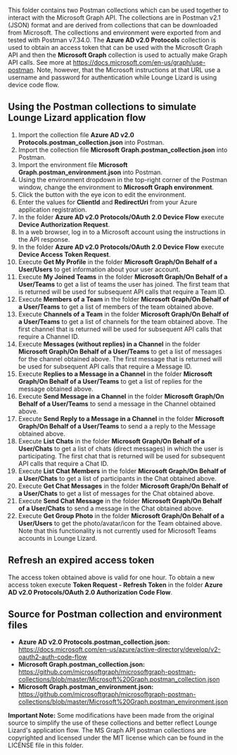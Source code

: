 
This folder contains two Postman collections which can be used together to interact with the Microsoft Graph API.  The collections are in Postman v2.1 (JSON) format and are derived from collections that can be downloaded from Microsoft.  The collections and environment were exported from and tested with Postman v7.34.0.  The **Azure AD v2.0 Protocols** collection is used to obtain an access token that can be used with the Microsoft Graph API and then the **Microsoft Graph** collection is used to actually make Graph API calls.  See more at https://docs.microsoft.com/en-us/graph/use-postman.  Note, however, that the Microsoft instructions at that URL use a username and password for authentication while Lounge Lizard is using device code flow.

## Using the Postman collections to simulate Lounge Lizard application flow

1. Import the collection file **Azure AD v2.0 Protocols.postman_collection.json** into Postman.
1. Import the collection file **Microsoft Graph.postman_collection.json** into Postman.
1. Import the environment file **Microsoft Graph.postman_environment.json** into Postman.
1. Using the environment dropdown in the top-right corner of the Postman window, change the environment to **Microsoft Graph environment**.
1. Click the button with the eye icon to edit the environment.
1. Enter the values for **ClientId** and **RedirectUri** from your Azure application registration.
1. In the folder **Azure AD v2.0 Protocols/OAuth 2.0 Device Flow** execute **Device Authorization Request**.
1. In a web browser, log in to a Microsoft account using the instructions in the API response.
1. In the folder **Azure AD v2.0 Protocols/OAuth 2.0 Device Flow** execute **Device Access Token Request**.
1. Execute **Get My Profile** in the folder **Microsoft Graph/On Behalf of a User/Users** to get information about your user account.
1. Execute **My Joined Teams** in the folder **Microsoft Graph/On Behalf of a User/Teams** to get a list of teams the user has joined.  The first team that is returned will be used for subsequent API calls that require a Team ID.
1. Execute **Members of a Team** in the folder **Microsoft Graph/On Behalf of a User/Teams** to get a list of members of the team obtained above.
1. Execute **Channels of a Team** in the folder **Microsoft Graph/On Behalf of a User/Teams** to get a list of channels for the team obtained above.  The first channel that is returned will be used for subsequent API calls that require a Channel ID.
1. Execute **Messages (without replies) in a Channel** in the folder **Microsoft Graph/On Behalf of a User/Teams** to get a list of messages for the channel obtained above.  The first message that is returned will be used for subsequent API calls that require a Message ID.
1. Execute **Replies to a Message in a Channel** in the folder **Microsoft Graph/On Behalf of a User/Teams** to get a list of replies for the message obtained above.
1. Execute **Send Message in a Channel** in the folder **Microsoft Graph/On Behalf of a User/Teams** to send a message in the Channel obtained above.
1. Execute **Send Reply to a Message in a Channel** in the folder **Microsoft Graph/On Behalf of a User/Teams** to send a a reply to the Message obtained above.
1. Execute **List Chats** in the folder **Microsoft Graph/On Behalf of a User/Chats** to get a list of chats (direct messages) in which the user is participating.  The first chat that is returned will be used for subsequent API calls that require a Chat ID.
1. Execute **List Chat Members** in the folder **Microsoft Graph/On Behalf of a User/Chats** to get a list of participants in the Chat obtained above.
1. Execute **Get Chat Messages** in the folder **Microsoft Graph/On Behalf of a User/Chats** to get a list of messages for the Chat obtained above.
1. Execute **Send Chat Message** in the folder **Microsoft Graph/On Behalf of a User/Chats** to send a message in the Chat obtained above.
1. Execute **Get Group Photo** in the folder **Microsoft Graph/On Behalf of a User/Users** to get the photo/avatar/icon for the Team obtained above.  Note that this functionality is not currently used for Microsoft Teams accounts in Lounge Lizard.


## Refresh an expired access token
The access token obtained above is valid for one hour.  To obtain a new access token execute **Token Request - Refresh Token** in the folder **Azure AD v2.0 Protocols/OAuth 2.0 Authorization Code Flow**.



## Source for Postman collection and environment files

* **Azure AD v2.0 Protocols.postman_collection.json:** https://docs.microsoft.com/en-us/azure/active-directory/develop/v2-oauth2-auth-code-flow
* **Microsoft Graph.postman_collection.json:** https://github.com/microsoftgraph/microsoftgraph-postman-collections/blob/master/Microsoft%20Graph.postman_collection.json
* **Microsoft Graph.postman_environment.json:** https://github.com/microsoftgraph/microsoftgraph-postman-collections/blob/master/Microsoft%20Graph.postman_environment.json

**Important Note:** Some modifications have been made from the original source to simplify the use of these collections and better reflect Lounge Lizard's application flow.  The MS Graph API postman collections are copyrighted and licensed under the MIT license which can be found in the LICENSE file in this folder.
